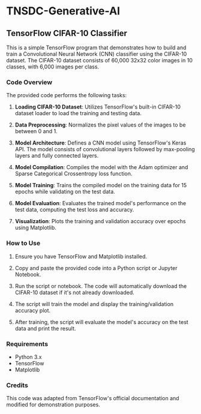 # TNSDC-Generative-AI

## TensorFlow CIFAR-10 Classifier

This is a simple TensorFlow program that demonstrates how to build and train a Convolutional Neural Network (CNN) classifier using the CIFAR-10 dataset. The CIFAR-10 dataset consists of 60,000 32x32 color images in 10 classes, with 6,000 images per class.

### Code Overview

The provided code performs the following tasks:

1. **Loading CIFAR-10 Dataset**: Utilizes TensorFlow's built-in CIFAR-10 dataset loader to load the training and testing data.

2. **Data Preprocessing**: Normalizes the pixel values of the images to be between 0 and 1.

3. **Model Architecture**: Defines a CNN model using TensorFlow's Keras API. The model consists of convolutional layers followed by max-pooling layers and fully connected layers.

4. **Model Compilation**: Compiles the model with the Adam optimizer and Sparse Categorical Crossentropy loss function.

5. **Model Training**: Trains the compiled model on the training data for 15 epochs while validating on the test data.

6. **Model Evaluation**: Evaluates the trained model's performance on the test data, computing the test loss and accuracy.

7. **Visualization**: Plots the training and validation accuracy over epochs using Matplotlib.

### How to Use

1. Ensure you have TensorFlow and Matplotlib installed.
   
2. Copy and paste the provided code into a Python script or Jupyter Notebook.

3. Run the script or notebook. The code will automatically download the CIFAR-10 dataset if it's not already downloaded.

4. The script will train the model and display the training/validation accuracy plot.

5. After training, the script will evaluate the model's accuracy on the test data and print the result.

### Requirements

- Python 3.x
- TensorFlow
- Matplotlib

### Credits

This code was adapted from TensorFlow's official documentation and modified for demonstration purposes.
